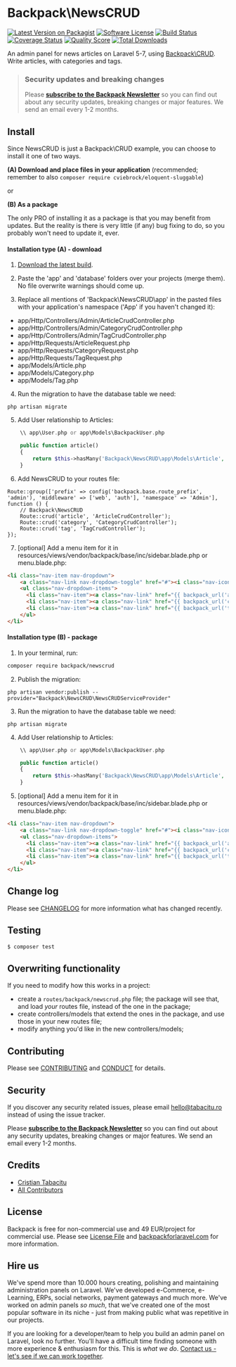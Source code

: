 # Backpack\NewsCRUD

[![Latest Version on Packagist][ico-version]][link-packagist]
[![Software License][ico-license]](LICENSE.md)
[![Build Status][ico-travis]][link-travis]
[![Coverage Status][ico-scrutinizer]][link-scrutinizer]
[![Quality Score][ico-code-quality]][link-code-quality]
[![Total Downloads][ico-downloads]][link-downloads]

An admin panel for news articles on Laravel 5-7, using [Backpack\CRUD](https://github.com/Laravel-Backpack/crud). Write articles, with categories and tags.


> ### Security updates and breaking changes
> Please **[subscribe to the Backpack Newsletter](http://backpackforlaravel.com/newsletter)** so you can find out about any security updates, breaking changes or major features. We send an email every 1-2 months.


## Install

Since NewsCRUD is just a Backpack\CRUD example, you can choose to install it one of two ways.

**(A) Download and place files in your application** (recommended; remember to also ```composer require cviebrock/eloquent-sluggable```)

or

**(B) As a package**

The only PRO of installing it as a package is that you may benefit from updates. But the reality is there is very little (if any) bug fixing to do, so you probably won't need to update it, ever.



#### Installation type (A) - download


1) [Download the latest build](https://github.com/Laravel-Backpack/NewsCRUD/archive/master.zip).

2) Paste the 'app' and 'database' folders over your projects (merge them). No file overwrite warnings should come up.

3) Replace all mentions of 'Backpack\NewsCRUD\app' in the pasted files with your application's namespace ('App' if you haven't changed it):
- app/Http/Controllers/Admin/ArticleCrudController.php
- app/Http/Controllers/Admin/CategoryCrudController.php
- app/Http/Controllers/Admin/TagCrudController.php
- app/Http/Requests/ArticleRequest.php
- app/Http/Requests/CategoryRequest.php
- app/Http/Requests/TagRequest.php
- app/Models/Article.php
- app/Models/Category.php
- app/Models/Tag.php

4) Run the migration to have the database table we need:
```
php artisan migrate
```

5) Add User relationship to Articles:
```php
    \\ app\User.php or app\Models\BackpackUser.php

    public function article()
    {
        return $this->hasMany('Backpack\NewsCRUD\app\Models\Article', 'author_id');
    }
```

6) Add NewsCRUD to your routes file:

```
Route::group(['prefix' => config('backpack.base.route_prefix', 'admin'), 'middleware' => ['web', 'auth'], 'namespace' => 'Admin'], function () {
    // Backpack\NewsCRUD
    Route::crud('article', 'ArticleCrudController');
    Route::crud('category', 'CategoryCrudController');
    Route::crud('tag', 'TagCrudController');
});
```

7) [optional] Add a menu item for it in resources/views/vendor/backpack/base/inc/sidebar.blade.php or menu.blade.php:

```html
<li class="nav-item nav-dropdown">
    <a class="nav-link nav-dropdown-toggle" href="#"><i class="nav-icon fa fa-newspaper-o"></i>News</a>
    <ul class="nav-dropdown-items">
      <li class="nav-item"><a class="nav-link" href="{{ backpack_url('article') }}"><i class="nav-icon fa fa-newspaper-o"></i> Articles</a></li>
      <li class="nav-item"><a class="nav-link" href="{{ backpack_url('category') }}"><i class="nav-icon fa fa-list"></i> Categories</a></li>
      <li class="nav-item"><a class="nav-link" href="{{ backpack_url('tag') }}"><i class="nav-icon fa fa-tag"></i> Tags</a></li>
    </ul>
</li>
```



#### Installation type (B) - package

1) In your terminal, run:

``` bash
composer require backpack/newscrud
```

2) Publish the migration:

```
php artisan vendor:publish --provider="Backpack\NewsCRUD\NewsCRUDServiceProvider"
```

3) Run the migration to have the database table we need:

```
php artisan migrate
```

4) Add User relationship to Articles:
```php
    \\ app\User.php or app\Models\BackpackUser.php

    public function article()
    {
        return $this->hasMany('Backpack\NewsCRUD\app\Models\Article', 'author_id');
    }
```

5) [optional] Add a menu item for it in resources/views/vendor/backpack/base/inc/sidebar.blade.php or menu.blade.php:

```html
<li class="nav-item nav-dropdown">
    <a class="nav-link nav-dropdown-toggle" href="#"><i class="nav-icon fa fa-newspaper-o"></i>News</a>
    <ul class="nav-dropdown-items">
      <li class="nav-item"><a class="nav-link" href="{{ backpack_url('article') }}"><i class="nav-icon fa fa-newspaper-o"></i> Articles</a></li>
      <li class="nav-item"><a class="nav-link" href="{{ backpack_url('category') }}"><i class="nav-icon fa fa-list"></i> Categories</a></li>
      <li class="nav-item"><a class="nav-link" href="{{ backpack_url('tag') }}"><i class="nav-icon fa fa-tag"></i> Tags</a></li>
    </ul>
</li>
```



## Change log

Please see [CHANGELOG](CHANGELOG.md) for more information what has changed recently.

## Testing

``` bash
$ composer test
```

## Overwriting functionality

If you need to modify how this works in a project: 
- create a ```routes/backpack/newscrud.php``` file; the package will see that, and load _your_ routes file, instead of the one in the package; 
- create controllers/models that extend the ones in the package, and use those in your new routes file;
- modify anything you'd like in the new controllers/models;

## Contributing

Please see [CONTRIBUTING](CONTRIBUTING.md) and [CONDUCT](CONDUCT.md) for details.

## Security

If you discover any security related issues, please email hello@tabacitu.ro instead of using the issue tracker.

Please **[subscribe to the Backpack Newsletter](http://backpackforlaravel.com/newsletter)** so you can find out about any security updates, breaking changes or major features. We send an email every 1-2 months.

## Credits

- [Cristian Tabacitu][link-author]
- [All Contributors][link-contributors]

## License

Backpack is free for non-commercial use and 49 EUR/project for commercial use. Please see [License File](LICENSE.md) and [backpackforlaravel.com](https://backpackforlaravel.com/#pricing) for more information.

## Hire us

We've spend more than 10.000 hours creating, polishing and maintaining administration panels on Laravel. We've developed e-Commerce, e-Learning, ERPs, social networks, payment gateways and much more. We've worked on admin panels _so much_, that we've created one of the most popular software in its niche - just from making public what was repetitive in our projects.

If you are looking for a developer/team to help you build an admin panel on Laravel, look no further. You'll have a difficult time finding someone with more experience & enthusiasm for this. This is _what we do_. [Contact us - let's see if we can work together](https://backpackforlaravel.com/need-freelancer-or-development-team).


[ico-version]: https://img.shields.io/packagist/v/backpack/NewsCRUD.svg?style=flat-square
[ico-license]: https://img.shields.io/badge/license-MIT-brightgreen.svg?style=flat-square
[ico-travis]: https://img.shields.io/travis/Laravel-Backpack/NewsCRUD/master.svg?style=flat-square
[ico-scrutinizer]: https://img.shields.io/scrutinizer/coverage/g/Laravel-Backpack/NewsCRUD.svg?style=flat-square
[ico-code-quality]: https://img.shields.io/scrutinizer/g/Laravel-Backpack/NewsCRUD.svg?style=flat-square
[ico-downloads]: https://img.shields.io/packagist/dt/backpack/NewsCRUD.svg?style=flat-square

[link-packagist]: https://packagist.org/packages/backpack/NewsCRUD
[link-travis]: https://travis-ci.org/Laravel-Backpack/NewsCRUD
[link-scrutinizer]: https://scrutinizer-ci.com/g/Laravel-Backpack/NewsCRUD/code-structure
[link-code-quality]: https://scrutinizer-ci.com/g/Laravel-Backpack/NewsCRUD
[link-downloads]: https://packagist.org/packages/backpack/NewsCRUD
[link-author]: https://github.com/tabacitu
[link-contributors]: ../../contributors
